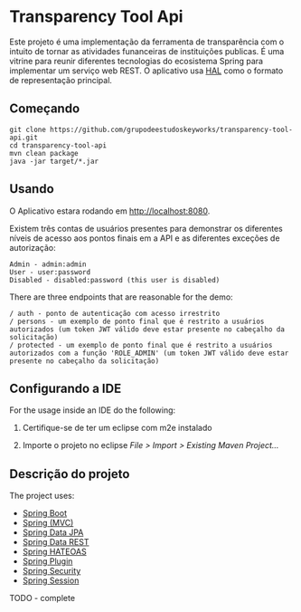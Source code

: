 # Transparency Tool Api

Este projeto é uma implementação da ferramenta de transparência com o intuito de tornar as atividades funanceiras de instituições publicas. É uma vitrine para reunir diferentes tecnologias do ecosistema Spring para implementar um serviço web REST. O aplicativo usa [HAL](http://stateless.co/hal_specification.html) como o formato de representação principal.

## Começando

```
git clone https://github.com/grupodeestudoskeyworks/transparency-tool-api.git
cd transparency-tool-api
mvn clean package
java -jar target/*.jar
```

## Usando

O Aplicativo estara rodando em [http://localhost:8080](http://localhost:8080).

Existem três contas de usuários presentes para demonstrar os diferentes níveis de acesso aos pontos finais em
a API e as diferentes exceções de autorização:
```
Admin - admin:admin
User - user:password
Disabled - disabled:password (this user is disabled)
```

There are three endpoints that are reasonable for the demo:
```
/ auth - ponto de autenticação com acesso irrestrito
/ persons - um exemplo de ponto final que é restrito a usuários autorizados (um token JWT válido deve estar presente no cabeçalho da solicitação)
/ protected - um exemplo de ponto final que é restrito a usuários autorizados com a função 'ROLE_ADMIN' (um token JWT válido deve estar presente no cabeçalho da solicitação)
```
## Configurando a IDE

For the usage inside an IDE do the following:

1. Certifique-se de ter um eclipse com m2e instalado

2. Importe o projeto no eclipse *File > Import > Existing Maven Project…*

## Descrição do projeto

The project uses:

- [Spring Boot](http://github.com/spring-projects/spring-boot)
- [Spring (MVC)](http://github.com/spring-projects/spring-framework)
- [Spring Data JPA](http://github.com/spring-projects/spring-data-jpa)
- [Spring Data REST](http://github.com/spring-projects/spring-data-rest)
- [Spring HATEOAS](http://github.com/spring-projects/spring-hateoas)
- [Spring Plugin](http://github.com/spring-projects/spring-plugin)
- [Spring Security](http://github.com/spring-projects/spring-security)
- [Spring Session](http://github.com/spring-projects/spring-session)

TODO - complete
